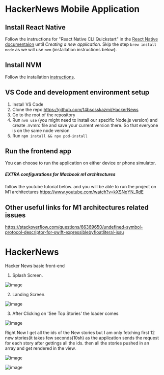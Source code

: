 # HackerNews Mobile Application
## Install React Native
Follow the instructions for "React Native CLI Quickstart" in the [React Native documentaion](https://reactnative.dev/docs/environment-setup) until _Creating a new application_. Skip the step `brew install node` as we will use `nvm` (installation instructions below).
## Install NVM
Follow the installation [instructions](https://github.com/nvm-sh/nvm).
## VS Code and development environment setup
1. Install VS Code
2. Clone the repo https://github.com/14bscsskazmi/HackerNews
3. Go to the root of the repository
4. Run `nvm use` (you might need to install our specific Node.js version) and create .nvmrc file and save your current version there. So that everyone is on the same node version
5. Run `npm install && npx pod-install`

## Run the frontend app
You can choose to run the application on either device or phone simulator.

##### EXTRA configurations for Macbook m1 architectures
follow the youtube tutorial below. and you will be able to run the project on M1 architectures
https://www.youtube.com/watch?v=kXSNqYN_RdE

## Other useful links for M1 architectures related issues
https://stackoverflow.com/questions/66369650/undefined-symbol-protocol-descriptor-for-swift-expressiblebyfloatliteral-issu


# HackerNews
 
 
 Hacker News basic front-end
 
 
 
 1) Splash Screen.
 
 
 
 
 
 ![image](https://user-images.githubusercontent.com/23105781/133820955-7b2becef-806b-4ba0-8deb-c3fbc289a2d6.png)
 
 
 
 
 
 
 
 2) Landing Screen.
 
 
 
 
 

 ![image](https://user-images.githubusercontent.com/23105781/133821310-28bde2d7-bb9a-471d-9d16-ad3c7d6822ed.png)
 
 
 
 
 
 
 3) After Clicking on 'See Top Stories' the loader comes






![image](https://user-images.githubusercontent.com/23105781/133821615-47562eab-3300-43c0-90ea-13f9362db5e8.png)






Right Now I get all the ids of the New stories but I am only fetching first 12 new stories(it takes few seconds(10sh) as the application sends the request for each story after gettings all the ids. then all the stories pushed in an array and get rendered in the view.






![image](https://user-images.githubusercontent.com/23105781/133824363-f5df80f8-142d-4a11-806a-45b91b40ec53.png)







![image](https://user-images.githubusercontent.com/23105781/133823985-32b0e4fa-3d22-4808-935f-198906a3523f.png)








